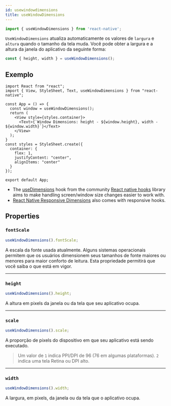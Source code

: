 ```yaml
---
id: usewindowdimensions
title: useWindowDimensions
---
```


```jsx
import { useWindowDimensions } from 'react-native';
```

`UseWindowDimensions` atualiza automaticamente os valores de `largura` e `altura` quando o tamanho da tela muda. Você pode obter a largura e a altura da janela do aplicativo da seguinte forma:

```jsx
const { height, width } = useWindowDimensions();
```

## Exemplo

```SnackPlayer name=useWindowDimensions&supportedPlatforms=ios,android
import React from "react";
import { View, StyleSheet, Text, useWindowDimensions } from "react-native";

const App = () => {
  const window = useWindowDimensions();
  return (
    <View style={styles.container}>
      <Text>{`Window Dimensions: height - ${window.height}, width - ${window.width}`}</Text>
    </View>
  );
}
const styles = StyleSheet.create({
  container: {
    flex: 1,
    justifyContent: "center",
    alignItems: "center"
  }
});

export default App;
```

- The [useDimensions](https://github.com/react-native-community/react-native-hooks#usedimensions) hook from the community [React native hooks](https://github.com/react-native-community/react-native-hooks) library aims to make handling screen/window size changes easier to work with.
- [React Native Responsive Dimensions](https://github.com/DaniAkash/react-native-responsive-dimensions) also comes with responsive hooks.

## Properties

### `fontScale`

```jsx
useWindowDimensions().fontScale;
```

A escala da fonte usada atualmente. Alguns sistemas operacionais permitem que os usuários dimensionem seus tamanhos de fonte maiores ou menores para maior conforto de leitura. Esta propriedade permitirá que você saiba o que está em vigor.

---

### `height`

```jsx
useWindowDimensions().height;
```

A altura em pixels da janela ou da tela que seu aplicativo ocupa.

---

### `scale`

```jsx
useWindowDimensions().scale;
```

A proporção de pixels do dispositivo em que seu aplicativo está sendo executado.

> Um valor de `1` indica PPI/DPI de 96 (76 em algumas plataformas). `2` indica uma tela Retina ou DPI alto.

---

### `width`

```jsx
useWindowDimensions().width;
```

A largura, em pixels, da janela ou da tela que o aplicativo ocupa.
